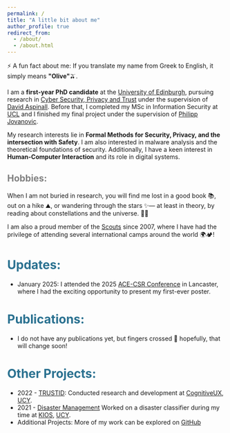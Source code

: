 ```yaml
---
permalink: /
title: "A little bit about me"
author_profile: true
redirect_from: 
  - /about/
  - /about.html
---
```


⚡ A fun fact about me: If you translate my name from Greek to English, it simply means **"Olive"**🫒.

I am a **first-year PhD candidate** at the [University of Edinburgh](https://www.ed.ac.uk/), pursuing research in [Cyber Security, Privacy and Trust](https://cyber.ed.ac.uk/) under the supervision of [David Aspinall](https://homepages.inf.ed.ac.uk/da/). Before that, I completed my MSc in Information Security at [UCL](https://www.ucl.ac.uk/) and I finished my final project under the supervision of [Philipp Jovanovic](https://profiles.ucl.ac.uk/75518-philipp-jovanovic).

My research interests lie in **Formal Methods for Security, Privacy, and the intersection with Safety**. I am also interested in malware analysis and the theoretical foundations of security. Additionally, I have a keen interest in **Human-Computer Interaction** and its role in digital systems.

<span style="color:gray">Hobbies:</span>
-------
When I am not buried in research, you will find me lost in a good book 📚, out on a hike ⛰️, or wandering through the stars ✨— at least in theory, by reading about constellations and the universe. 🌌🔭 

I am also a proud member of the [Scouts](https://www.scouts.org.uk/) since 2007, where I have had the privilege of attending several international camps around the world 🌍🏕️!

<span style="color:#2A7190">Updates:</span>
==
 - January 2025: I attended the 2025 [ACE-CSR Conference](https://ace-csr-conference.co.uk/) in Lancaster, where I had the exciting opportunity to present my first-ever poster.

<span style="color:#2A7190">Publications:</span>
==
- I do not have any publications yet, but fingers crossed 🤞 hopefully, that will change soon!

<span style="color:#2A7190">Other Projects:</span>
==
- 2022 - [TRUSTID](https://trustid-project.eu/): Conducted research and development at [CognitiveUX](https://cognitiveux.com/), [UCY](https://www.ucy.ac.cy/?lang=en).
- 2021 - [Disaster Management](https://zenodo.org/records/5938343) Worked on a disaster classifier during my time at [KIOS](https://www.kios.ucy.ac.cy/), [UCY](https://www.ucy.ac.cy/?lang=en).
- Additional Projects: More of my work can be explored on [GitHub](https://github.com/enicol09)
